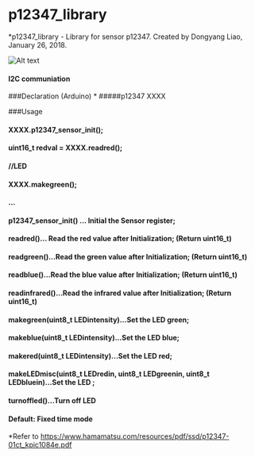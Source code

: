 # p12347_library
*p12347_library - Library for sensor p12347.
Created by Dongyang Liao, January 26, 2018.

![Alt text](https://www.hamamatsu.com/blobs/1328779685689?blobheadername1=content-disposition&blobheadervalue1=inline%3Bfilename%3D1328482657394.jpg&ssbinary=true)
#### I2C communiation
  
###Declaration (Arduino)
*
#####p12347 XXXX

###Usage
####  XXXX.p12347_sensor_init();
####	uint16_t redval = XXXX.readred();
####	//LED
####	XXXX.makegreen();
####	...

####  p12347_sensor_init() ... Initial the Sensor register;
####  readred()... Read the red value after Initialization; (Return uint16_t)
####  readgreen()...Read the green value after Initialization; (Return uint16_t)
####  readblue()...Read the blue value after Initialization; (Return uint16_t)
####  readinfrared()...Read the infrared value after Initialization; (Return uint16_t)

####  makegreen(uint8_t LEDintensity)...Set the LED green;
####  makeblue(uint8_t LEDintensity)...Set the LED blue;
####  makered(uint8_t LEDintensity)...Set the LED red;
####  makeLEDmisc(uint8_t LEDredin, uint8_t LEDgreenin, uint8_t LEDbluein)...Set the LED ;
####  turnoffled()...Turn off LED

####  Default: Fixed time mode

*Refer to https://www.hamamatsu.com/resources/pdf/ssd/p12347-01ct_kpic1084e.pdf
